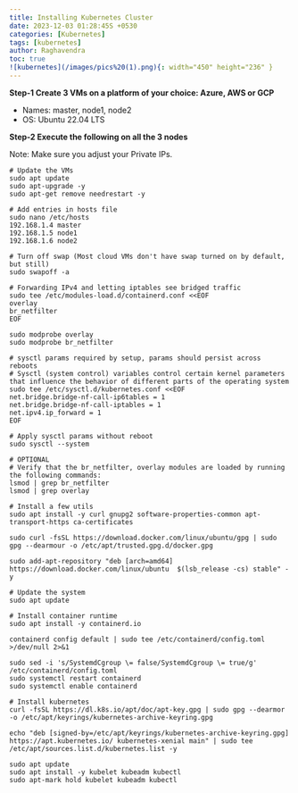 ```yaml
---
title: Installing Kubernetes Cluster 
date: 2023-12-03 01:28:45S +0530
categories: [Kubernetes] 
tags: [kubernetes]
author: Raghavendra
toc: true
![kubernetes](/images/pics%20(1).png){: width="450" height="236" }
---
```


**Step-1 Create 3 VMs on a platform of your choice: Azure, AWS or GCP**

-   Names: master, node1, node2
-   OS: Ubuntu 22.04 LTS

**Step-2 Execute the following on all the 3 nodes**

Note: Make sure you adjust your Private IPs.

    # Update the VMs
    sudo apt update
    sudo apt-upgrade -y
    sudo apt-get remove needrestart -y
    
    # Add entries in hosts file
    sudo nano /etc/hosts
    192.168.1.4 master
    192.168.1.5 node1
    192.168.1.6 node2
    
    # Turn off swap (Most cloud VMs don't have swap turned on by default, but still)
    sudo swapoff -a
    
    # Forwarding IPv4 and letting iptables see bridged traffic
    sudo tee /etc/modules-load.d/containerd.conf <<EOF
    overlay
    br_netfilter
    EOF
    
    sudo modprobe overlay
    sudo modprobe br_netfilter
    
    # sysctl params required by setup, params should persist across reboots
    # Sysctl (system control) variables control certain kernel parameters that influence the behavior of different parts of the operating system
    sudo tee /etc/sysctl.d/kubernetes.conf <<EOF
    net.bridge.bridge-nf-call-ip6tables = 1
    net.bridge.bridge-nf-call-iptables = 1
    net.ipv4.ip_forward = 1
    EOF
    
    # Apply sysctl params without reboot
    sudo sysctl --system
    
    # OPTIONAL
    # Verify that the br_netfilter, overlay modules are loaded by running the following commands:
    lsmod | grep br_netfilter
    lsmod | grep overlay
    
    # Install a few utils
    sudo apt install -y curl gnupg2 software-properties-common apt-transport-https ca-certificates
    
    sudo curl -fsSL https://download.docker.com/linux/ubuntu/gpg | sudo gpg --dearmour -o /etc/apt/trusted.gpg.d/docker.gpg
    
    sudo add-apt-repository "deb [arch=amd64] https://download.docker.com/linux/ubuntu  $(lsb_release -cs) stable" -y
    
    # Update the system
    sudo apt update
    
    # Install container runtime
    sudo apt install -y containerd.io
    
    containerd config default | sudo tee /etc/containerd/config.toml >/dev/null 2>&1
    
    sudo sed -i 's/SystemdCgroup \= false/SystemdCgroup \= true/g' /etc/containerd/config.toml
    sudo systemctl restart containerd
    sudo systemctl enable containerd
    
    # Install kubernetes
    curl -fsSL https://dl.k8s.io/apt/doc/apt-key.gpg | sudo gpg --dearmor -o /etc/apt/keyrings/kubernetes-archive-keyring.gpg
    
    echo "deb [signed-by=/etc/apt/keyrings/kubernetes-archive-keyring.gpg] https://apt.kubernetes.io/ kubernetes-xenial main" | sudo tee /etc/apt/sources.list.d/kubernetes.list -y
    
    sudo apt update
    sudo apt install -y kubelet kubeadm kubectl
    sudo apt-mark hold kubelet kubeadm kubectl

